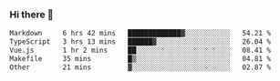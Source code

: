 ### Hi there 👋

<!--
**WShiBin/WShiBin** is a ✨ _special_ ✨ repository because its `README.md` (this file) appears on your GitHub profile.

Here are some ideas to get you started:

- 🔭 I’m currently working on ...
- 🌱 I’m currently learning ...
- 👯 I’m looking to collaborate on ...
- 🤔 I’m looking for help with ...
- 💬 Ask me about ...
- 📫 How to reach me: ...
- 😄 Pronouns: ...
- ⚡ Fun fact: ...
-->

<!--START_SECTION:waka-->

```txt
Markdown     6 hrs 42 mins   █████████████▓░░░░░░░░░░░   54.21 %
TypeScript   3 hrs 13 mins   ██████▓░░░░░░░░░░░░░░░░░░   26.04 %
Vue.js       1 hr 2 mins     ██░░░░░░░░░░░░░░░░░░░░░░░   08.41 %
Makefile     35 mins         █▒░░░░░░░░░░░░░░░░░░░░░░░   04.81 %
Other        21 mins         ▓░░░░░░░░░░░░░░░░░░░░░░░░   02.87 %
```

<!--END_SECTION:waka-->
